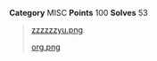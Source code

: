 **Category** MISC
**Points** 100
**Solves** 53

> [zzzzzzyu.png](./zzzzzzyu.png)
>
> [org.png](./org.png)

